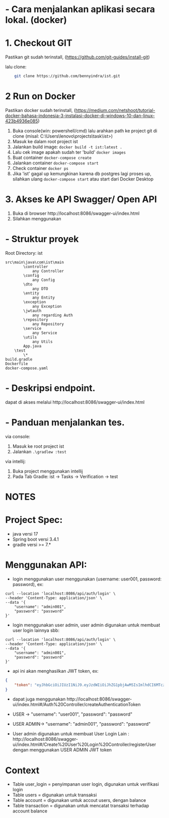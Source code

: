 # - Cara menjalankan aplikasi secara lokal. (docker)

#  1. Checkout GIT

Pastikan git sudah terinstall,
(https://github.com/git-guides/install-git)

lalu clone:
```bash
    git clone https://github.com/bennyindra/ist.git
```

#  2 Run on Docker
Pastikan docker sudah terinstall, (https://medium.com/netshoot/tutorial-docker-bahasa-indonesia-3-instalasi-docker-di-windows-10-dan-linux-423b4936e085)

1. Buka console(win: powershell/cmd) lalu arahkan path ke project git di clone (misal: C:\Users\lenovo\projects\task\ist>)
2. Masuk ke dalam root project ist 
3. Jalankan build image: ```docker build -t ist:latest .```
4. Lalu cek image apakah sudah ter 'build' ```docker images```
5. Buat container ```docker-compose create```
6. Jalankan container ```docker-compose start```
7. Check container ```docker ps```
8. Jika 'ist' gagal up kemungkinan karena db postgres lagi proses up, silahkan ulang ```docker-compose start``` atau start dari Docker Desktop


# 3. Akses ke API Swagger/ Open API

1. Buka di browser http://localhost:8086/swagger-ui/index.html
2. Silahkan menggunakan


# - Struktur proyek

Root Directory: ist

```
src\main\java\com\ist\main
        \controller
            any Controller
        \config
            any Config
        \dto
            any DTO
        \entity
            any Entity
        \exception
            any Exception
        \jwtauth
            any regarding Auth
        \repository
            any Repository
        \service
            any Service
        \utils
            any Utils
        App.java
    \test
        \*
build.gradle
Dockerfile
docker-compose.yaml
```

# - Deskripsi endpoint.
dapat di akses melalui http://localhost:8086/swagger-ui/index.html

# - Panduan menjalankan tes. 
via console:
1. Masuk ke root project ist
2. Jalankan ```.\gradlew :test```

via intellij:
1. Buka project menggunakan intellij
2. Pada Tab Gradle: ist -> Tasks -> Verification -> test

# NOTES

# Project Spec: 
 - java versi 17
 - Spring boot versi 3.4.1
 - gradle versi >= 7.*

# Menggunakan API:
- login menggunakan user menggunakan (username: user001, password: password), ex:
```curl
curl --location 'localhost:8086/api/auth/login' \
--header 'Content-Type: application/json' \
--data '{
    "username": "admin001",
    "password": "password"
}'
```

- login menggunakan user admin, user admin digunakan untuk membuat user login lainnya 
sbb:
```curl
curl --location 'localhost:8086/api/auth/login' \
--header 'Content-Type: application/json' \
--data '{
    "username": "admin001",
    "password": "password"
}'
```
- api ini akan menghasilkan JWT token, ex:
```json
{
    "token": "eyJhbGciOiJIUzI1NiJ9.eyJzdWIiOiJhZG1pbjAwMSIsImlhdCI6MTczNjE0OTc5NSwiZXhwIjoxNzM2MTUzMzk1fQ.MtZ6YmXPkVQZ9SAu5X_SRZTlDyhziNxllTtOGs8FehE"
}
```
- dapat juga menggunakan http://localhost:8086/swagger-ui/index.html#/Auth%20Controller/createAuthenticationToken
- USER ->
"username": "user001",
"password": "password"
- USER ADMIN->
  "username": "admin001",
  "password": "password"

- User admin digunakan untuk membuat User Login Lain : http://localhost:8086/swagger-ui/index.html#/Create%20User%20Login%20Controller/registerUser
dengan menggunakan USER ADMIN JWT token

# Context
- Table user_login = penyimpanan user login, digunakan untuk verifikasi login 
- Table users = digunakan untuk transaksi
- Table account = digunakan untuk accout users, dengan balance
- Table transaction = digunakan untuk mencatat transaksi terhadap account balance